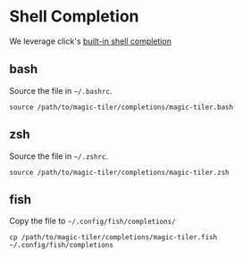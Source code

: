 # Shell Completion
We leverage click's [built-in shell completion](https://click.palletsprojects.com/en/8.0.x/shell-completion/)

## bash
Source the file in `~/.bashrc`.
```
source /path/to/magic-tiler/completions/magic-tiler.bash
```

## zsh
Source the file in `~/.zshrc`.
```
source /path/to/magic-tiler/completions/magic-tiler.zsh
```

## fish
Copy the file to `~/.config/fish/completions/`
```
cp /path/to/magic-tiler/completions/magic-tiler.fish ~/.config/fish/completions
```
